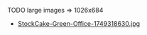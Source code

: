 TODO large images => 1026x684

* [StockCake-Green-Office-1749318630.jpg](https://stockcake.com/i/modern-green-office_360866_589194)
